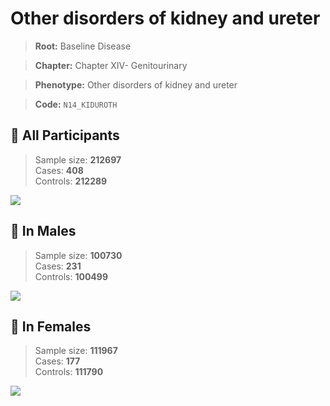 # Other disorders of kidney and ureter

> **Root:** Baseline Disease  

> **Chapter:** Chapter XIV- Genitourinary  

> **Phenotype:** Other disorders of kidney and ureter  

> **Code:** `N14_KIDUROTH`

## 🧪 All Participants  
> Sample size: **212697**  
> Cases: **408**  
> Controls: **212289**
<img src="/Disease/Figures/ALL/Baseline/N14_KIDUROTH.png"/>
<CsvTable src="/Disease/Data/ALL/Baseline/LG_N14_KIDUROTH.csv" label="🔍 View full results" />

## 👨 In Males  
> Sample size: **100730**  
> Cases: **231**  
> Controls: **100499**
<img src="/Disease/Figures/Male/Baseline/N14_KIDUROTH.png"/>
<CsvTable src="/Disease/Data/Male/Baseline/LG_N14_KIDUROTH.csv" label="🔍 View full results" />

## 👩 In Females  
> Sample size: **111967**  
> Cases: **177**  
> Controls: **111790**
<img src="/Disease/Figures/Female/Baseline/N14_KIDUROTH.png"/>
<CsvTable src="/Disease/Data/Female/Baseline/LG_N14_KIDUROTH.csv" label="🔍 View full results" />
